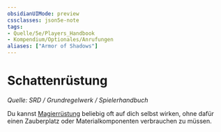 ```yaml
---
obsidianUIMode: preview
cssclasses: json5e-note
tags:
- Quelle/5e/Players_Handbook
- Kompendium/Optionales/Anrufungen
aliases: ["Armor of Shadows"]
---
```

# Schattenrüstung
*Quelle: SRD / Grundregelwerk / Spielerhandbuch*  

Du kannst [Magierrüstung](../../Zauber/Magierrüstung.md) beliebig oft auf dich selbst wirken, ohne dafür einen Zauberplatz oder Materialkomponenten verbrauchen zu müssen.